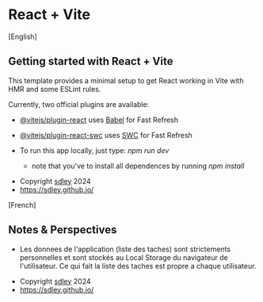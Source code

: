 # React + Vite

[English]

## Getting started with React + Vite

This template provides a minimal setup to get React working in Vite with HMR and some ESLint rules.

Currently, two official plugins are available:

- [@vitejs/plugin-react](https://github.com/vitejs/vite-plugin-react/blob/main/packages/plugin-react/README.md) uses [Babel](https://babeljs.io/) for Fast Refresh
- [@vitejs/plugin-react-swc](https://github.com/vitejs/vite-plugin-react-swc) uses [SWC](https://swc.rs/) for Fast Refresh

- To run this app locally, just type: *npm run dev*
    - note that you've to install all dependences by running *npm install*

* Copyright [sdley](https://sdley.github.io/) 2024
* https://sdley.github.io/


[French] 
## Notes & Perspectives
- Les donnees de l'application (liste des taches) sont strictements personnelles et sont stockés au Local Storage du navigateur de l'utilisateur. Ce qui fait la liste des taches est propre a chaque utilisateur. 

* Copyright [sdley](https://sdley.github.io/) 2024
* https://sdley.github.io/

